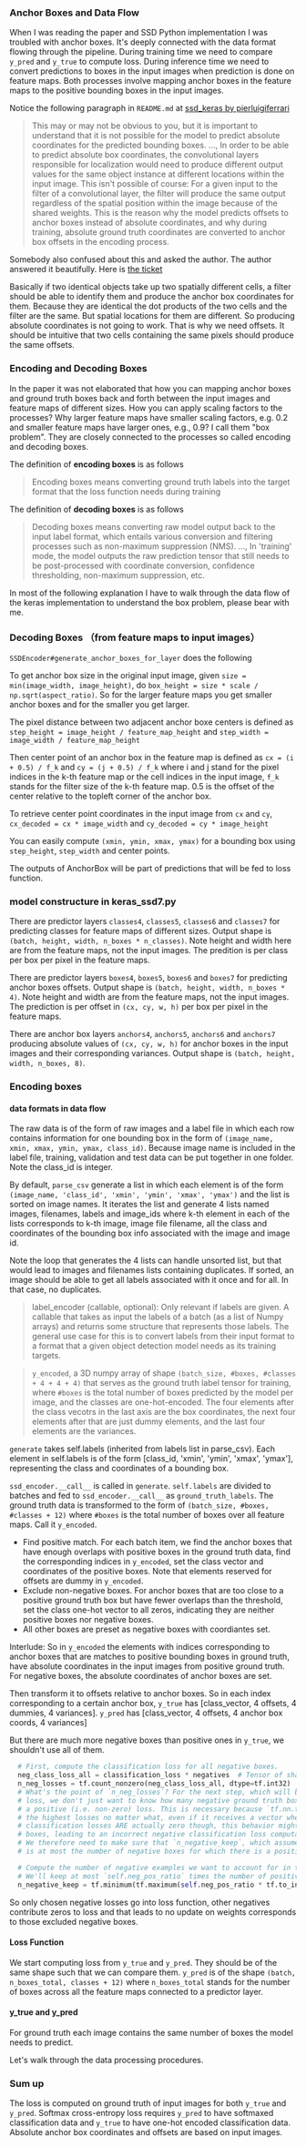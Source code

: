 ### Anchor Boxes and Data Flow

When I was reading the paper and SSD Python implementation I was troubled with anchor boxes. It's deeply connected with the data format flowing through the pipeline. During training time we need to compare `y_pred` and `y_true` to compute loss. During inference time we need to convert predictions to boxes in the input images when prediction is done on feature maps. Both processes involve mapping anchor boxes in the feature maps to the positive bounding boxes in the input images.

Notice the following paragraph in `README.md` at [ssd_keras by pierluigiferrari](https://github.com/pierluigiferrari/ssd_keras)
> This may or may not be obvious to you, but it is important to understand that it is not possible for the model to predict absolute coordinates for the predicted bounding boxes. ..., In order to be able to predict absolute box coordinates, the convolutional layers responsible for localization would need to produce different output values for the same object instance at different locations within the input image. This isn't possible of course: For a given input to the filter of a convolutional layer, the filter will produce the same output regardless of the spatial position within the image because of the shared weights. This is the reason why the model predicts offsets to anchor boxes instead of absolute coordinates, and why during training, absolute ground truth coordinates are converted to anchor box offsets in the encoding process.

Somebody also confused about this and asked the author. The author answered it beautifully. Here is [the ticket](https://github.com/pierluigiferrari/ssd_keras/issues/127)

Basically if two identical objects take up two spatially different cells, a filter should be able to identify them and produce the anchor box coordinates for them. Because they are identical the dot products of the two cells and the filter are the same. But spatial locations for them are different. So producing absolute coordinates is not going to work. That is why we need offsets. It should be intuitive that two cells containing the same pixels should produce the same offsets.

### Encoding and Decoding Boxes
In the paper it was not elaborated that how you can mapping anchor boxes and ground truth boxes back and forth between the input images and feature maps of different sizes. How you can apply scaling factors to the processes? Why larger feature maps have smaller scaling factors, e.g. 0.2 and smaller feature maps have larger ones, e.g., 0.9? I call them "box problem". They are closely connected to the processes so called encoding and decoding boxes.

The definition of **encoding boxes** is as follows
> Encoding boxes means converting ground truth labels into the target format that the loss function needs during training

The definition of **decoding boxes** is as follows
> Decoding boxes means converting raw model output back to the input label format, which entails various conversion and filtering processes such as non-maximum suppression (NMS). ..., In 'training' mode, the model outputs the raw prediction tensor that still needs to be post-processed with coordinate conversion, confidence thresholding, non-maximum suppression, etc.

In most of the following explanation I have to walk through the data flow of the keras implementation to understand the box problem, please bear with me.

### Decoding Boxes （from feature maps to input images）
`SSDEncoder#generate_anchor_boxes_for_layer` does the following

To get anchor box size in the original input image, given `size = min(image_width, image_height)`, do `box_height = size * scale / np.sqrt(aspect_ratio)`. So for the larger feature maps you get smaller anchor boxes and for the smaller you get larger.

The pixel distance between two adjacent anchor boxe centers is defined as `step_height = image_height / feature_map_height` and `step_width = image_width / feature_map_height`

Then center point of an anchor box in the feature map is defined as `cx = (i + 0.5) / f_k` and `cy = (j + 0.5) / f_k` where i and j stand for the pixel indices in the k-th feature map or the cell indices in the input image, `f_k` stands for the filter size of the k-th feature map. 0.5 is the offset of the center relative to the topleft corner of the anchor box.

To retrieve center point coordinates in the input image from `cx` and `cy`, `cx_decoded = cx * image_width` and `cy_decoded = cy * image_height`

You can easily compute `(xmin, ymin, xmax, ymax)` for a bounding box using `step_height`, `step_width` and center points.

The outputs of AnchorBox will be part of predictions that will be fed to loss function.

### model constructure in keras_ssd7.py

There are predictor layers `classes4`, `classes5`, `classes6` and `classes7` for predicting classes for feature maps of different sizes. Output shape is `(batch, height, width, n_boxes * n_classes)`. Note height and width here are from the feature maps, not the input images. The predition is per class per box per pixel in the feature maps.

There are predictor layers `boxes4`, `boxes5`, `boxes6` and `boxes7` for predicting anchor boxes offsets. Output shape is `(batch, height, width, n_boxes * 4)`. Note height and width are from the feature maps, not the input images. The prediction is per offset in `(cx, cy, w, h)` per box per pixel in the feature maps.

There are anchor box layers `anchors4`, `anchors5`, `anchors6` and `anchors7` producing absolute values of `(cx, cy, w, h)` for anchor boxes in the input images and their corresponding variances. Output shape is `(batch, height, width, n_boxes, 8)`.

### Encoding boxes

#### data formats in data flow
The raw data is of the form of raw images and a label file in which each row contains information for one bounding box in the form of `(image_name, xmin, xmax, ymin, ymax, class_id)`. Because image name is included in the label file, training, validation and test data can be put together in one folder. Note the class_id is integer.

By default, `parse_csv` generate a list in which each element is of the form `(image_name, 'class_id', 'xmin', 'ymin', 'xmax', 'ymax')` and the list is sorted on image names. It iterates the list and generate 4 lists named images, filenames, labels and image_ids where k-th element in each of the lists corresponds to k-th image, image file filename, all the class and coordinates of the bounding box info associated with the image and image id.

Note the loop that generates the 4 lists can handle unsorted list, but that would lead to images and filenames lists containing duplicates. If sorted, an image should be able to get all labels associated with it once and for all. In that case, no duplicates.

>   label_encoder (callable, optional): Only relevant if labels are given. A callable that takes as input the
    labels of a batch (as a list of Numpy arrays) and returns some structure that represents those labels.
    The general use case for this is to convert labels from their input format to a format that a given object
    detection model needs as its training targets.

>   `y_encoded`, a 3D numpy array of shape `(batch_size, #boxes, #classes + 4 + 4 + 4)` that serves as the
    ground truth label tensor for training, where `#boxes` is the total number of boxes predicted by the
    model per image, and the classes are one-hot-encoded. The four elements after the class vecotrs in
    the last axis are the box coordinates, the next four elements after that are just dummy elements, and
    the last four elements are the variances.

`generate` takes self.labels (inherited from labels list in parse_csv). Each element in self.labels is of the form [class_id, 'xmin', 'ymin', 'xmax', 'ymax'], representing the class and coordinates of a bounding box.

`ssd_encoder.__call__` is called in `generate`. `self.labels` are divided to batches and fed to `ssd_encoder.__call__` as `ground_truth_labels`. The ground truth data is transformed to the form of `(batch_size, #boxes, #classes + 12)` where `#boxes` is the total number of boxes over all feature maps. Call it `y_encoded`.
* Find positive match. For each batch item, we find the anchor boxes that have enough overlaps with positive boxes in the ground truth data, find the corresponding indices in `y_encoded`, set the class vector and coordinates of the positive boxes. Note that elements reserved for offsets are dummy in `y_encoded`.
* Exclude non-negative boxes. For anchor boxes that are too close to a positive ground truth box but have fewer overlaps than the threshold, set the class one-hot vector to all zeros, indicating they are neither positive boxes nor negative boxes.
* All other boxes are preset as negative boxes with coordiantes set.

Interlude: So in `y_encoded` the elements with indices corresponding to anchor boxes that are matches to positive bounding boxes in ground truth, have absolute coordinates in the input images from positive ground truth. For negative boxes, the absolute coordinates of anchor boxes are set.

Then transform it to offsets relative to anchor boxes. So in each index corresponding to a certain anchor box, `y_true` has [class_vector, 4 offsets, 4 dummies, 4 variances]. `y_pred` has [class_vector, 4 offsets, 4 anchor box coords, 4 variances]

But there are much more negative boxes than positive ones in `y_true`, we shouldn't use all of them.       

```python
  # First, compute the classification loss for all negative boxes.
  neg_class_loss_all = classification_loss * negatives  # Tensor of shape (batch_size, n_boxes)
  n_neg_losses = tf.count_nonzero(neg_class_loss_all, dtype=tf.int32)  # The number of non-zero loss entries in `neg_class_loss_all`
  # What's the point of `n_neg_losses`? For the next step, which will be to compute which negative boxes enter the classification
  # loss, we don't just want to know how many negative ground truth boxes there are, but for how many of those there actually is
  # a positive (i.e. non-zero) loss. This is necessary because `tf.nn.top-k()` in the function below will pick the top k boxes with
  # the highest losses no matter what, even if it receives a vector where all losses are zero. In the unlikely event that all negative
  # classification losses ARE actually zero though, this behavior might lead to `tf.nn.top-k()` returning the indices of positive
  # boxes, leading to an incorrect negative classification loss computation, and hence an incorrect overall loss computation.
  # We therefore need to make sure that `n_negative_keep`, which assumes the role of the `k` argument in `tf.nn.top-k()`,
  # is at most the number of negative boxes for which there is a positive classification loss.

  # Compute the number of negative examples we want to account for in the loss.
  # We'll keep at most `self.neg_pos_ratio` times the number of positives in `y_true`, but at least `self.n_neg_min` (unless `n_neg_loses` is smaller).
  n_negative_keep = tf.minimum(tf.maximum(self.neg_pos_ratio * tf.to_int32(n_positive), self.n_neg_min), n_neg_losses)
```

So only chosen negative losses go into loss function, other negatives contribute zeros to loss and that leads to no update on weights corresponds to those excluded negative boxes.

#### Loss Function
We start computing loss from `y_true` and `y_pred`. They should be of the same shape such that we can compare them. `y_pred` is of the shape `(batch, n_boxes_total, classes + 12)` where `n_boxes_total` stands for the number of boxes across all the feature maps connected to a predictor layer.

#### y_true and y_pred

For ground truth each image contains the same number of boxes the model needs to predict.

Let's walk through the data processing procedures.

### Sum up

The loss is computed on ground truth of input images for both `y_true` and `y_pred`. Softmax cross-entropy loss requires `y_pred` to have softmaxed classification data and `y_true` to have one-hot encoded classification data. Absolute anchor box coordinates and offsets are based on input images.
